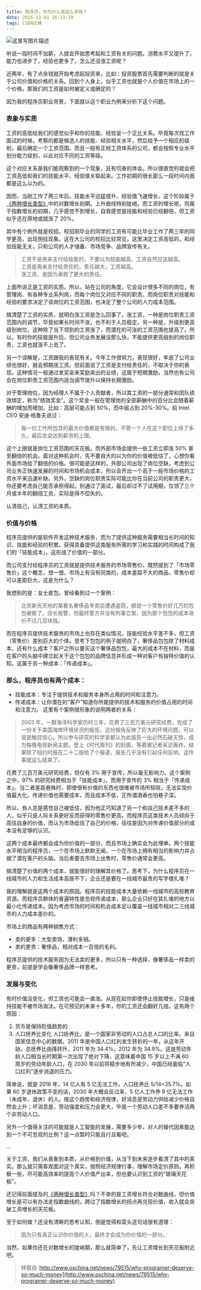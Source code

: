 ```yaml
---
title: 程序员，你为什么值这么多钱？
date: 2016-12-01 16:13:29
tags: CSDN迁移
---
```

  ![这里写图片描述](https://static.oschina.net/uploads/space/2016/1130/113640_GNZC_2720166.jpg)

 听说一段时间不加薪，人就会开始思考起和工资有关的问题。消费水平又提升了，能力也进步了，经验也更多了，怎么还没涨工资呢？

 近两年，有了点余钱就开始考虑起投资来，比如：投资股票首先需要判断的就是关于公司价值和价格的关系。回到个人身上，似乎工资也就是个人价值在市场上的一个价格。那我们的工资是如何被定义或确定的？

 因为我的程序员职业背景，下面就以这个职业为例来分析下这个问题。

 
### 表象与实质

 工资的高低给我们的感觉似乎和你的技能、经验呈一个正比关系。毕竟每次找工作面试的时候，考察的都是候选人的技能、经验相关水平，然后给予一个相应的级别，最后确定一个工资范围。而且一般有正规工资体系的公司，都会按照专业水平划分能力级别，以此对应不同的工资等级。

 这个对应关系是我们能观察到的一个现象，且有切身的体会。所以很直觉的就会把工资高低和我们的技能水平、经验值关联起来。工作初期的很长那么一段时间内我都是这么以为的。

 因而，当刚工作了两三年后，技能水平迅猛提升、经验值飞速增长，这个阶段属于[《两种增长类型》](http://mp.weixin.qq.com/s?__biz=MzAxMTEyOTQ5OQ==&amp;mid=2650610717&amp;idx=1&amp;sn=f23d1afadab0c22249eab5f332cd0677&amp;chksm=834c7be9b43bf2ff13e168b25b319348da2f47d9df358721971b47f227322ee293551a6fba6c)中的对数增长初期。上升曲线特别陡峭，而工资的增长呢，则属于指数增长的初期，几乎感觉不到增长，自我感觉是技能和经验已经翻倍，但工资似乎还在原地或就涨了 20%。

 其中有个例外就是校招，校招刚毕业的同学的工资有可能比毕业工作了两三年的同学更高，出现倒挂现象。这在大公司的校招比较常见，这里决定工资高低的，和经验技能无关，只和公司的人才储备、市场竞争、品牌宣传有关。

 
> 工资不是用来支付给技能的，不要以为技能越高、工资自然应该越高。   
>  工资是用来支付给责任的，责任越大，工资越高。   
>  涨工资，是因为承担了更大的责任。
> 
>  
 上面所说正是工资的实质。所以，站在公司的角度，它会设计很多不同的岗位，有管理岗、有各种专业系列岗，而每个岗位又对应不同的职责。而岗位职责对技能和经验的要求决定了该岗位的工资范围，也决定了整个公司的人力成本范围。

 搞清楚了工资的实质，就明白涨工资是怎么回事了。涨工资，一种是岗位职责工资范围内的调节，毕竟如果长时间不涨，也不利于人员稳定。另一种是，升级到更高级别岗位，这种除了当下领到的工资涨了，而潜在的可涨的工资范围也提高了。所以，有时你的技能提升后，但公司业务发展没那么快，不能提供更高级别的岗位职责，工资也就涨不上去了。

 另一个误解是，工资跟我的表现有关。今年工作很努力，表现很好，年底了公司业绩也很好，就会预期涨工资。但前面说了工资是支付给责任的，不取决于你的表现。这种情况一般通过发奖金来奖励突出的业绩，这属于短期激励，当然也有公司会在岗位职责工资范围内适当调节提升以保持长期激励。

 对于管理岗位，因为经理人不属于个人贡献者，所以其工资的一部分通常和团队绩效绑定，称为“绩效奖金”。这个奖金一般在管理岗的全部薪酬中的百分比会随着薪酬的增加而增加，比如：高层可能占到 50%，而中层占到 20%-30%。前 Intel CEO 安迪·格鲁夫说过：

 >

 
> 每一份工作所包含的最大价值都是有限的，不管一个人在这个职位上待了多久，最后总会达到薪资的上限。
> 
>  
 这个上限就是岗位工资范围的天花板。而外部市场会提供一些工资立即涨 50% 甚至翻倍的机会。面对这种机会时，先不要自大的以为你的价值被低估了，心想你看外面市场给了翻倍的价格。很可能是这样的，外部公司出现了岗位空缺，考虑到公司业务正快速发展的时间和市场机会成本，所以会开出一个高于一般市场价格的工资水平来迅速补缺。另外，空缺的岗位职责实际可能比你在当前公司的职责更大，你还要考虑自己能否承担得起。别通过了面试，最后却过不了试用期，仅领了三个月或半年的翻倍工资，实际是得不偿失的。

 认清自己，认清工资的本质。

 
### 价值与价格

 程序员提供的是软件开发这种技术服务，而为了提供这种服务需要相当长时间的知识、技能和经验的积累。获得具备提供这类服务所需的学习和实践的时间构成了我们的「技能成本」，这形成了价值的一部分。

 而公司支付给程序员的工资就是提供技术服务的市场零售价。既然提到了「市场零售价」这个概念，想一想，市场上有没有同类的，成本差距不大的商品，零售价却可以差距巨大，这是为什么？

 我想到的是：女士皮包。曾经看到过一个案例：

 
> 北京新光天地的某著名奢侈品专卖店遭遇盗窃，据说一个零售价好几万的包包被偷了。店长报警，但最终警方并没有刑事立案，因为那个包包的成本进价不过几百块钱。
> 
>  
 而在程序员提供技术服务的市场上也存在类似情况，技能经验水平差不多，但工资（零售价）差别巨大的个体。思考下包包的例子就明白了，奢侈品包包除了材料成本，还有什么成本？客户之所以要买这个奢侈品包包，最大的成本不在材料，而是在客户的头脑中建立起关于这个包包的品牌信息并形成一种对客户有独特价值的认知，这属于另一种成本：「传递成本」。

 
### 那么，程序员也有两个成本：

  
  * 技能成本：专注于提供技术和服务本身所占用的时间和注意力。 
  * 传递成本：让你潜在的“客户”知道你所能提供的技术和服务的价值占用的时间和注意力。  这里有个案例很形象的说明两者的关系：

 
> 2003 年，一群海洋科学家历时三年，花费了三百万美元研究经费，完成了一份关于美国海岸环境状况的报告。这份报告反映了巨大的环境问题，可以说是触目惊心，所以参与研究的科学家都认为此报告一出必然石破天惊，成为每晚电视新闻主题，登上《时代周刊》的封面，等着被记者采访轰炸。结果除了纽约时报在二十二版给了个报道，报告几乎没有引起任何反响，这件事就这么结束了。
> 
>  
 花费了三百万美元研究经费，但仅有 3% 用于宣传，所以毫无影响力。这个案例之中，97% 的研究经费相当于「技能成本」，而用于宣传的 3% 相当于「传递成本」。当二者差距悬殊时，即使很有价值的东西也很难被市场所知晓，无法实现价值最大化。传递价值也需要成本，而且成本不低，正所谓酒香也怕巷子深。

 所以，有人总是感觉自己被低估，因为他正巧知道了另一个和自己技术差不多的人，似乎只是人际关系更好反而获得的零售价更高。而程序员这类技术人员倾向于高估自身的价值，而认为市场低估了自己的价格，往往是因为对传递价值部分的成本没有足够的认识。

 这两个成本最终都会成为你价值的一部分，而且市场上确实会为此埋单。两个技能水平相当的程序员，一个在市场上默默无闻，一个在市场上拥有相当的影响力并占据了潜在客户的头脑。当后者要去市场上出售时，零售价通常会更高。

 搞清楚了价值的两个成本，就能很好的理解其价格了。思考下，为什么程序员在一线城市的人力和生活成本高居不下，企业还是要在一线城市最贵的写字楼扎堆？

 我的理解就是这两个成本的原因。程序员的技能成本大量依赖一线城市的高校教育资源。而程序员群体的普遍特性是忽视传递成本，那么企业只好在其扎堆的地方以最小化传递成本。因为考虑市场的时间和机会成本足以覆盖一线城市相对二三线城市的人力成本差价的。

 市场上的商品有两种销售方式：   
 * 卖的更多：大型卖场，薄利多销。   
 * 卖的更贵：奢侈品，相对成本一百倍的毛利。

 程序员提供的技术服务因为无法卖的更多，所以只有一种选择，像奢侈品一样卖的更贵，前提是学会像奢侈品牌一样思考。

 
### 发展与变化

 有时价值没变化，但工资也可能会一直涨。从现在起你即使停止技能增长，只是维持技能不被市场淘汰。在可预见的未来十多年，你的工资还会翻好几倍。这有两个原因：

  
  2. 货币是保持贬值趋势的 
  4. 人口抚养比变化  人口抚养比，是一个国家非劳动的人口占总人口的比率。来自国家信息中心的数据，2011 年是中国人口红利发生转折的一年，从这年开始，总抚养比由降转升，2011 年为 34.4%，2012 年为 34.9%。这是劳动年龄人口相当长时期第一次出现了绝对下降，这意味着中国 15 岁以上不满 60 周岁的劳动年龄人口，在 2030 年以前将稳步地有所减少，中国已经面临“人口红利”逐步消退的压力。

 简单说，就是 2016 年，14 亿人有 5 亿无法工作，人口抚养比 5/14=35.7%。如果 60 岁退休政策不变的话，2030 年大概会反过来，5 亿人工作养 9 亿无法工作（未成年、退休）的人。按这个趋势和经济规律，好消息是劳动力供给减少价格自然会上升；坏消息是，劳动强度和压力会更大，毕竟一个劳动人口差不多要养活两个非劳动人口。

 另外一个值得关注的可能就是人工智能的发展，需要多少年，对人的替代因素能达到一个不可忽视的比例？这一点暂时只能且行且看吧。

 …

 关于工资，我们从表象到本质，从价格到价值，从当下到未来逐步看清了其中的真实。那么就只需客观面对这个真实，按照经济规律行事，理解市场定价原则。再积极一些，尽可能高效率的提高个人价值产出率，但也要认识到工资的“玻璃天花板”。

 还记得前面提及的[《两种增长类型》](http://mp.weixin.qq.com/s?__biz=MzAxMTEyOTQ5OQ==&amp;mid=2650610717&amp;idx=1&amp;sn=f23d1afadab0c22249eab5f332cd0677&amp;chksm=834c7be9b43bf2ff13e168b25b319348da2f47d9df358721971b47f227322ee293551a6fba6c)吗？不幸的是工资增长符合对数曲线，但价值增长是可以有办法走指数曲线的，跨过了指数增长的拐点再兑现价值，收入就会突破工资增长的天花板。

 至于如何做？还没有清晰的思考认知，倒是觉得和菜头这句话很有道理：

 
> 因为只有真正认识你价值的人，最终才会成为你价值的一部分。
> 
>  
 当然，如果你还在对数增长的陡峭期，那么就简单了，先让工资增长到天花板附近吧。

 
> 转载自 [http://www.oschina.net/news/79515/why-programer-deserve-so-much-money](http://www.oschina.net/news/79515/why-programer-deserve-so-much-money)
> 
>  
   
  